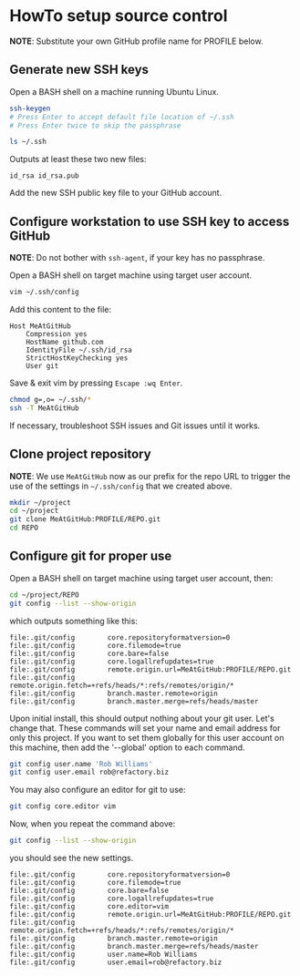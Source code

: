 HowTo setup source control
==========================
**NOTE**: Substitute your own GitHub profile name for PROFILE below.

Generate new SSH keys
---------------------
Open a BASH shell on a machine running Ubuntu Linux.

~~~ bash
ssh-keygen
# Press Enter to accept default file location of ~/.ssh
# Press Enter twice to skip the passphrase

ls ~/.ssh
~~~

Outputs at least these two new files:

    id_rsa id_rsa.pub

Add the new SSH public key file to your GitHub account.

Configure workstation to use SSH key to access GitHub
-----------------------------------------------------
**NOTE**:  Do not bother with `ssh-agent`, if your key has no passphrase.

Open a BASH shell on target machine using target user account.

~~~ bash
vim ~/.ssh/config
~~~

Add this content to the file:

    Host MeAtGitHub
        Compression yes
        HostName github.com
        IdentityFile ~/.ssh/id_rsa
        StrictHostKeyChecking yes
        User git

Save & exit vim by pressing `Escape :wq Enter`.

~~~ bash
chmod g=,o= ~/.ssh/*
ssh -T MeAtGitHub
~~~

If necessary, troubleshoot SSH issues and Git issues until it works.

Clone project repository
------------------------
**NOTE**: We use `MeAtGitHub` now as our prefix for the repo URL to trigger the
use of the settings in `~/.ssh/config` that we created above.

~~~ bash
mkdir ~/project
cd ~/project
git clone MeAtGitHub:PROFILE/REPO.git
cd REPO
~~~

Configure git for proper use
----------------------------
Open a BASH shell on target machine using target user account, then:

~~~ bash
cd ~/project/REPO
git config --list --show-origin
~~~

which outputs something like this:

    file:.git/config        core.repositoryformatversion=0
    file:.git/config        core.filemode=true
    file:.git/config        core.bare=false
    file:.git/config        core.logallrefupdates=true
    file:.git/config        remote.origin.url=MeAtGitHub:PROFILE/REPO.git
    file:.git/config        remote.origin.fetch=+refs/heads/*:refs/remotes/origin/*
    file:.git/config        branch.master.remote=origin
    file:.git/config        branch.master.merge=refs/heads/master

Upon initial install, this should output nothing about your git user.  Let's
change that.  These commands will set your name and email address for only
this project.  If you want to set them globally for this user account on this
machine, then add the '--global' option to each command.

~~~ bash
git config user.name 'Rob Williams'
git config user.email rob@refactory.biz
~~~

You may also configure an editor for git to use:

~~~ bash
git config core.editor vim
~~~

Now, when you repeat the command above:

~~~ bash
git config --list --show-origin
~~~

you should see the new settings.

    file:.git/config        core.repositoryformatversion=0
    file:.git/config        core.filemode=true
    file:.git/config        core.bare=false
    file:.git/config        core.logallrefupdates=true
    file:.git/config        core.editor=vim
    file:.git/config        remote.origin.url=MeAtGitHub:PROFILE/REPO.git
    file:.git/config        remote.origin.fetch=+refs/heads/*:refs/remotes/origin/*
    file:.git/config        branch.master.remote=origin
    file:.git/config        branch.master.merge=refs/heads/master
    file:.git/config        user.name=Rob Williams
    file:.git/config        user.email=rob@refactory.biz

[activate]: doc/HowTo-activate_this_project.md "HowTo activate this project"
[application]: doc/HowTo-execute_application.md "HowTo execute application"
[AWS CLI]: doc/HowTo-setup-AWS_CLI.md "HowTo setup AWS CLI"
[clone]: doc/HowTo-setup-source_control.md "HowTo setup source control"
[initiation]: doc/project_initiation.md
  "How Rob initiated the project repository"
[license]: LICENSE "project license"
[ReadMe]: README.md "project ReadMe"
[test]: doc/HowTo-test.md "HowTo test"
[venv]: doc/HowTo-setup-Python_virtual_environment.md
  "HowTo setup Python virtual environment"
[workstation]: doc/HowTo-setup-workstation.md "HowTo setup workstation"


